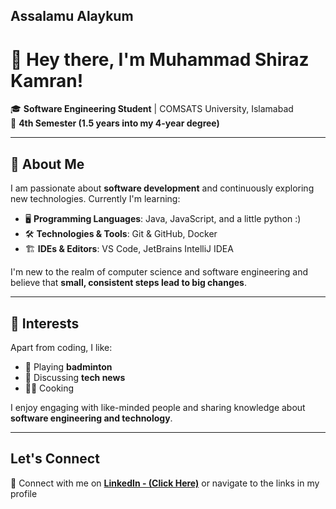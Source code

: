 ## Assalamu Alaykum
# 👋 Hey there, I'm Muhammad Shiraz Kamran!  

🎓 **Software Engineering Student** | COMSATS University, Islamabad  
📅 **4th Semester (1.5 years into my 4-year degree)**  

---  

## 🚀 About Me  
I am passionate about **software development** and continuously exploring new technologies. Currently I'm learning:  

- 🖥️ **Programming Languages**: Java, JavaScript, and a little python :)  
- 🛠️ **Technologies & Tools**: Git & GitHub, Docker  
- 🏗️ **IDEs & Editors**: VS Code, JetBrains IntelliJ IDEA  

I'm new to the realm of computer science and software engineering and believe that **small, consistent steps lead to big changes**.  

---  

## 🎯 Interests  
Apart from coding, I like:  

- 🏸 Playing **badminton**  
- 📰 Discussing **tech news**
- 🧑‍🍳 Cooking  

I enjoy engaging with like-minded people and sharing knowledge about **software engineering and technology**.  

---  

##  Let's Connect  
🤝 Connect with me on **[LinkedIn - (Click Here)](https://linkedin.com/in/mshirazkamran)** or navigate to the links in my profile 

